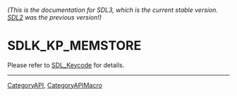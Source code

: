 ###### (This is the documentation for SDL3, which is the current stable version. [SDL2](https://wiki.libsdl.org/SDL2/) was the previous version!)
# SDLK_KP_MEMSTORE

Please refer to [SDL_Keycode](SDL_Keycode) for details.

----
[CategoryAPI](CategoryAPI), [CategoryAPIMacro](CategoryAPIMacro)

